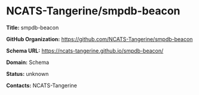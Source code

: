 # NCATS-Tangerine/smpdb-beacon

**Title:** smpdb-beacon



**GitHub Organization:** https://github.com/NCATS-Tangerine/smpdb-beacon

**Schema URL:** https://ncats-tangerine.github.io/smpdb-beacon/



**Domain:** Schema

**Status:** unknown



**Contacts:** NCATS-Tangerine